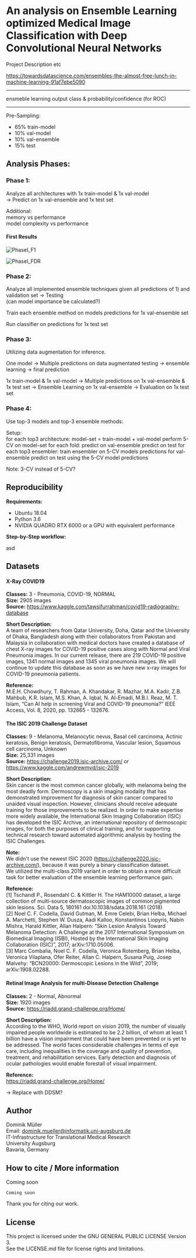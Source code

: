 # An analysis on Ensemble Learning optimized Medical Image Classification with Deep Convolutional Neural Networks

Project Description etc

https://towardsdatascience.com/ensembles-the-almost-free-lunch-in-machine-learning-91af7ebe5090

--------------------------------------------

ensmeble learning output
class & probability/confidence (for ROC)

--------------------------------------------

Pre-Sampling:
- 65% train-model
- 10% val-model
- 10% val-ensemble
- 15% test

## Analysis Phases:

### Phase 1:

Analyze all architectures with 1x train-model & 1x val-model   
->   Predict on 1x val-ensemble and 1x test set

Additional:  
memory vs performance  
model complexity vs performance  

#### First Results

![PhaseI_F1](docs/plot.F1.png)

![PhaseI_FDR](docs/plot.FDR.png)

### Phase 2:

Analyze all implemented ensemble techniques given all predictions of 1) and validation set -> Testing  
(can model importance be calculated?)  

Train each ensemble method on models predictions for 1x val-ensemble set

Run classifier on predictions for 1x test set

### Phase 3:
Utilizing data augmentation for inference.

One model -> Multiple predictions on data augmentated testing -> ensemble learning -> final prediction

1x train-model & 1x val-model
-> Multiple predictions on 1x val-ensemble & 1x test set
-> Ensemble Learning on 1x val-ensemble
-> Evaluation on 1x test set

### Phase 4:
Use top-3 models and top-3 ensemble methods:  

Setup:  
for each top3 architecture:
  model-set = train-model + val-model
  perform 5-CV on model-set
  for each fold:
    predict on val-ensemble
    predict on test
  for each top3 ensembler:
    train ensembler on 5-CV models predictions for val-ensemble
    predict on test using the 5-CV model predictions


Note: 3-CV instead of 5-CV?

## Reproducibility

**Requirements:**
- Ubuntu 18.04
- Python 3.6
- NVIDIA QUADRO RTX 6000 or a GPU with equivalent performance

**Step-by-Step workflow:**

asd



## Datasets

#### X-Ray COVID19

**Classes:** 3 - Pneumonia, COVID-19, NORMAL  
**Size:** 2905 images  
**Source:** https://www.kaggle.com/tawsifurrahman/covid19-radiography-database  

**Short Description:**  
A team of researchers from Qatar University, Doha, Qatar and the University of Dhaka, Bangladesh along with their collaborators from Pakistan and Malaysia in collaboration with medical doctors have created a database of chest X-ray images for COVID-19 positive cases along with Normal and Viral Pneumonia images. In our current release, there are 219 COVID-19 positive images, 1341 normal images and 1345 viral pneumonia images. We will continue to update this database as soon as we have new x-ray images for COVID-19 pneumonia patients.

**Reference:**  
M.E.H. Chowdhury, T. Rahman, A. Khandakar, R. Mazhar, M.A. Kadir, Z.B. Mahbub, K.R. Islam, M.S. Khan, A. Iqbal, N. Al-Emadi, M.B.I. Reaz, M. T. Islam, “Can AI help in screening Viral and COVID-19 pneumonia?” IEEE Access, Vol. 8, 2020, pp. 132665 - 132676.

#### The ISIC 2019 Challenge Dataset

**Classes:** 9 - Melanoma, Melanocytic nevus, Basal cell carcinoma, Actinic keratosis, Benign keratosis, Dermatofibroma, Vascular lesion, Squamous cell carcinoma, Unknown  
**Size:** 25,331 images  
**Source:** https://challenge2019.isic-archive.com/ or https://www.kaggle.com/andrewmvd/isic-2019

**Short Description:**  
Skin cancer is the most common cancer globally, with melanoma being the most deadly form. Dermoscopy is a skin imaging modality that has demonstrated improvement for diagnosis of skin cancer compared to unaided visual inspection. However, clinicians should receive adequate training for those improvements to be realized. In order to make expertise more widely available, the International Skin Imaging Collaboration (ISIC) has developed the ISIC Archive, an international repository of dermoscopic images, for both the purposes of clinical training, and for supporting technical research toward automated algorithmic analysis by hosting the ISIC Challenges.

**Note:**  
We didn't use the newest ISIC 2020 (https://challenge2020.isic-archive.com/), because it was purely a binary classification dataset.  
We utilized the multi-class 2019 variant in order to obtain a more difficult task for better evaluation of the ensemble learning performance gain.  

**Reference:**  
[1] Tschandl P., Rosendahl C. & Kittler H. The HAM10000 dataset, a large collection of multi-source dermatoscopic images of common pigmented skin lesions. Sci. Data 5, 180161 doi.10.1038/sdata.2018.161 (2018)  
[2] Noel C. F. Codella, David Gutman, M. Emre Celebi, Brian Helba, Michael A. Marchetti, Stephen W. Dusza, Aadi Kalloo, Konstantinos Liopyris, Nabin Mishra, Harald Kittler, Allan Halpern: “Skin Lesion Analysis Toward Melanoma Detection: A Challenge at the 2017 International Symposium on Biomedical Imaging (ISBI), Hosted by the International Skin Imaging Collaboration (ISIC)”, 2017; arXiv:1710.05006.  
[3] Marc Combalia, Noel C. F. Codella, Veronica Rotemberg, Brian Helba, Veronica Vilaplana, Ofer Reiter, Allan C. Halpern, Susana Puig, Josep Malvehy: “BCN20000: Dermoscopic Lesions in the Wild”, 2019; arXiv:1908.02288.  


#### Retinal Image Analysis for multi-Disease Detection Challenge

**Classes:** 2 - Normal, Abnormal  
**Size:** 1920 images  
**Source:** https://riadd.grand-challenge.org/Home/  

**Short Description:**  
According to the WHO,  World report on vision 2019, the number of visually impaired people worldwide is estimated to be 2.2 billion, of whom at least 1 billion have a vision impairment that could have been prevented or is yet to be addressed. The world faces considerable challenges in terms of eye care, including inequalities in the coverage and quality of prevention, treatment, and rehabilitation services. Early detection and diagnosis of ocular pathologies would enable forestall of visual impairment.

**Reference:**  
https://riadd.grand-challenge.org/Home/


-> Replace with DDSM?

## Author

Dominik Müller\
Email: dominik.mueller@informatik.uni-augsburg.de\
IT-Infrastructure for Translational Medical Research\
University Augsburg\
Bavaria, Germany

## How to cite / More information

Coming soon

```
Coming soon
```

Thank you for citing our work.

## License

This project is licensed under the GNU GENERAL PUBLIC LICENSE Version 3.\
See the LICENSE.md file for license rights and limitations.
